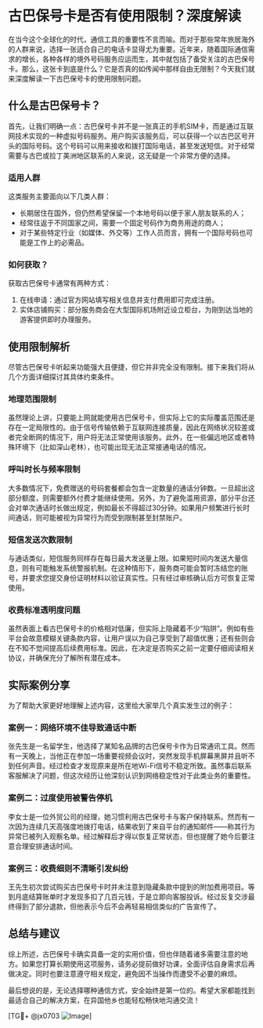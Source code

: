 # 古巴保号卡是否有使用限制？深度解读

在当今这个全球化的时代，通信工具的重要性不言而喻。而对于那些常年旅居海外的人群来说，选择一张适合自己的电话卡显得尤为重要。近年来，随着国际通信需求的增长，各种各样的境外号码服务应运而生，其中就包括了备受关注的古巴保号卡。那么，这张卡到底是什么？它是否真的如传闻中那样自由无限制？今天我们就来深度解读一下古巴保号卡的使用限制问题。

## 什么是古巴保号卡？

首先，让我们明确一点：古巴保号卡并不是一张真正的手机SIM卡，而是通过互联网技术实现的一种虚拟号码服务。用户购买该服务后，可以获得一个以古巴区号开头的国际号码。这个号码可以用来接收和拨打国际电话，甚至发送短信。对于经常需要与古巴或拉丁美洲地区联系的人来说，这无疑是一个非常方便的选择。

### 适用人群

这类服务主要面向以下几类人群：
- 长期居住在国外，但仍然希望保留一个本地号码以便于家人朋友联系的人；
- 经常往返于不同国家之间，需要一个固定号码作为商务用途的商人；
- 对于某些特定行业（如媒体、外交等）工作人员而言，拥有一个国际号码也可能是工作上的必需品。

### 如何获取？

获取古巴保号卡通常有两种方式：
1. 在线申请：通过官方网站填写相关信息并支付费用即可完成注册。
2. 实体店铺购买：部分服务商会在大型国际机场附近设立柜台，为刚到达当地的游客提供即时办理服务。

## 使用限制解析

尽管古巴保号卡听起来功能强大且便捷，但它并非完全没有限制。接下来我们将从几个方面详细探讨其具体约束条件。

### 地理范围限制

虽然理论上讲，只要能上网就能使用古巴保号卡，但实际上它的实际覆盖范围还是存在一定局限性的。由于信号传输依赖于互联网连接质量，因此在网络状况较差或者完全断网的情况下，用户将无法正常使用该服务。此外，在一些偏远地区或者特殊环境下（比如深山老林），也可能出现无法正常接通电话的情况。

### 呼叫时长与频率限制

大多数情况下，免费赠送的号码套餐都会包含一定数量的通话分钟数。一旦超出这部分额度，则需要额外付费才能继续使用。另外，为了避免滥用资源，部分平台还会对单次通话时长做出规定，例如最长不得超过30分钟。如果用户频繁进行长时间通话，则可能被视为异常行为而受到限制甚至封禁账户。

### 短信发送次数限制

与通话类似，短信服务同样存在每日最大发送量上限。如果短时间内发送大量信息，则有可能触发系统警报机制。在这种情形下，服务商可能会暂时冻结您的账号，并要求您提交身份证明材料以验证真实性。只有经过审核确认后方可恢复正常使用。

### 收费标准透明度问题

虽然表面上看古巴保号卡的价格相对低廉，但实际上隐藏着不少“陷阱”。例如有些平台会故意模糊关键条款内容，让用户误以为自己享受到了超值优惠；还有些则会在不知不觉间提高后续费用标准。因此，在决定是否购买之前一定要仔细阅读相关协议，并确保充分了解所有潜在成本。

## 实际案例分享

为了帮助大家更好地理解上述内容，这里给大家举几个真实发生过的例子：

### 案例一：网络环境不佳导致通话中断

张先生是一名留学生，他选择了某知名品牌的古巴保号卡作为日常通讯工具。然而有一天晚上，当他正在参加一场重要视频会议时，突然发现手机屏幕黑屏并且听不到任何声音。经过检查才发现原来是所在地Wi-Fi信号不稳定所致。虽然事后联系客服解决了问题，但这次经历让他深刻认识到网络稳定性对于此类业务的重要性。

### 案例二：过度使用被警告停机

李女士是一位外贸公司的经理，她习惯利用古巴保号卡与客户保持联系。然而有一次因为连续几天高强度地拨打电话，结果收到了来自平台的通知邮件——称其行为异常已被列入观察名单。经过解释后才得以恢复正常状态，但也提醒了她今后要注意合理安排通话时间。

### 案例三：收费细则不清晰引发纠纷

王先生初次尝试购买古巴保号卡时并未注意到隐藏条款中提到的附加费用项目。等到月底结算账单时才发现多扣了几百元钱，于是立即向客服投诉。经过反复交涉最终得到了部分退款，但他表示今后不会再轻易相信类似的广告宣传了。

## 总结与建议

综上所述，古巴保号卡确实具备一定的实用价值，但也伴随着诸多需要注意的地方。如果您打算长期使用这项服务，请务必提前做好功课，全面评估自身需求后再做决定。同时也要注意遵守相关规定，避免因不当操作而遭受不必要的麻烦。

最后想说的是，无论选择哪种通信方式，安全始终是第一位的。希望大家都能找到最适合自己的解决方案，在异国他乡也能轻松畅快地沟通交流！

[TG💪+ @jx0703 ![Image](https://github.com/user-attachments/assets/dbca1d08-cadb-493c-b0ec-ad6f7a83f270)]